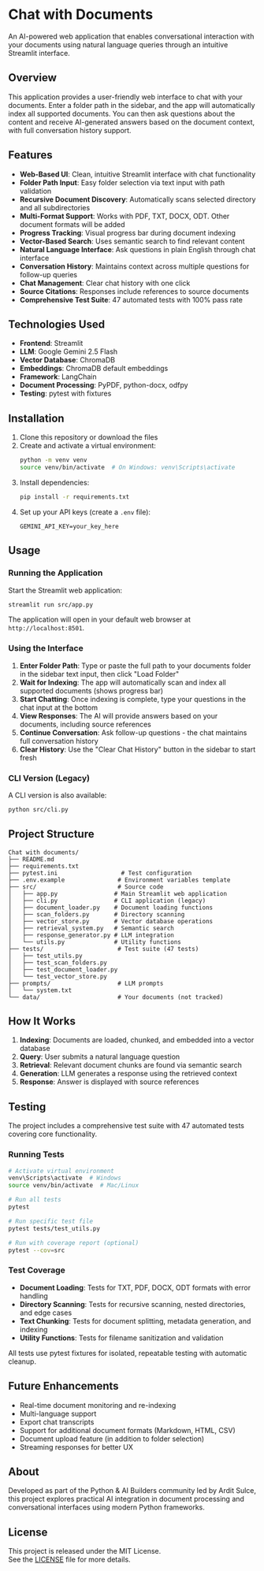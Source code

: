 # Chat with Documents

An AI-powered web application that enables conversational interaction with your documents using natural language queries through an intuitive Streamlit interface.

## Overview

This application provides a user-friendly web interface to chat with your documents. Enter a folder path in the sidebar, and the app will automatically index all supported documents. You can then ask questions about the content and receive AI-generated answers based on the document context, with full conversation history support.

## Features

- **Web-Based UI**: Clean, intuitive Streamlit interface with chat functionality
- **Folder Path Input**: Easy folder selection via text input with path validation
- **Recursive Document Discovery**: Automatically scans selected directory and all subdirectories
- **Multi-Format Support**: Works with PDF, TXT, DOCX, ODT. Other document formats will be added
- **Progress Tracking**: Visual progress bar during document indexing
- **Vector-Based Search**: Uses semantic search to find relevant content
- **Natural Language Interface**: Ask questions in plain English through chat interface
- **Conversation History**: Maintains context across multiple questions for follow-up queries
- **Chat Management**: Clear chat history with one click
- **Source Citations**: Responses include references to source documents
- **Comprehensive Test Suite**: 47 automated tests with 100% pass rate

## Technologies Used

- **Frontend**: Streamlit
- **LLM**: Google Gemini 2.5 Flash
- **Vector Database**: ChromaDB
- **Embeddings**: ChromaDB default embeddings
- **Framework**: LangChain
- **Document Processing**: PyPDF, python-docx, odfpy
- **Testing**: pytest with fixtures

## Installation

1. Clone this repository or download the files
2. Create and activate a virtual environment:
   ```bash
   python -m venv venv
   source venv/bin/activate  # On Windows: venv\Scripts\activate
   ```
3. Install dependencies:
   ```bash
   pip install -r requirements.txt
   ```
4. Set up your API keys (create a `.env` file):
   ```
   GEMINI_API_KEY=your_key_here
   ```

## Usage

### Running the Application

Start the Streamlit web application:

```bash
streamlit run src/app.py
```

The application will open in your default web browser at `http://localhost:8501`.

### Using the Interface

1. **Enter Folder Path**: Type or paste the full path to your documents folder in the sidebar text input, then click "Load Folder"
2. **Wait for Indexing**: The app will automatically scan and index all supported documents (shows progress bar)
3. **Start Chatting**: Once indexing is complete, type your questions in the chat input at the bottom
4. **View Responses**: The AI will provide answers based on your documents, including source references
5. **Continue Conversation**: Ask follow-up questions - the chat maintains full conversation history
6. **Clear History**: Use the "Clear Chat History" button in the sidebar to start fresh

### CLI Version (Legacy)

A CLI version is also available:

```bash
python src/cli.py
```

## Project Structure

```
Chat with documents/
├── README.md
├── requirements.txt
├── pytest.ini                  # Test configuration
├── .env.example               # Environment variables template
├── src/                       # Source code
│   ├── app.py                # Main Streamlit web application
│   ├── cli.py                # CLI application (legacy)
│   ├── document_loader.py    # Document loading functions
│   ├── scan_folders.py       # Directory scanning
│   ├── vector_store.py       # Vector database operations
│   ├── retrieval_system.py   # Semantic search
│   ├── response_generator.py # LLM integration
│   └── utils.py              # Utility functions
├── tests/                     # Test suite (47 tests)
│   ├── test_utils.py
│   ├── test_scan_folders.py
│   ├── test_document_loader.py
│   └── test_vector_store.py
├── prompts/                   # LLM prompts
│   └── system.txt
└── data/                      # Your documents (not tracked)
```

## How It Works

1. **Indexing**: Documents are loaded, chunked, and embedded into a vector database
2. **Query**: User submits a natural language question
3. **Retrieval**: Relevant document chunks are found via semantic search
4. **Generation**: LLM generates a response using the retrieved context
5. **Response**: Answer is displayed with source references

## Testing

The project includes a comprehensive test suite with 47 automated tests covering core functionality.

### Running Tests

```bash
# Activate virtual environment
venv\Scripts\activate  # Windows
source venv/bin/activate  # Mac/Linux

# Run all tests
pytest

# Run specific test file
pytest tests/test_utils.py

# Run with coverage report (optional)
pytest --cov=src
```

### Test Coverage

- **Document Loading**: Tests for TXT, PDF, DOCX, ODT formats with error handling
- **Directory Scanning**: Tests for recursive scanning, nested directories, and edge cases
- **Text Chunking**: Tests for document splitting, metadata generation, and indexing
- **Utility Functions**: Tests for filename sanitization and validation

All tests use pytest fixtures for isolated, repeatable testing with automatic cleanup.

## Future Enhancements

- Real-time document monitoring and re-indexing
- Multi-language support
- Export chat transcripts
- Support for additional document formats (Markdown, HTML, CSV)
- Document upload feature (in addition to folder selection)
- Streaming responses for better UX

## About

Developed as part of the Python & AI Builders community led by Ardit Sulce, this project explores practical AI integration in document processing and conversational interfaces using modern Python frameworks.

## License

This project is released under the MIT License.  
See the [LICENSE](./LICENSE) file for more details.
